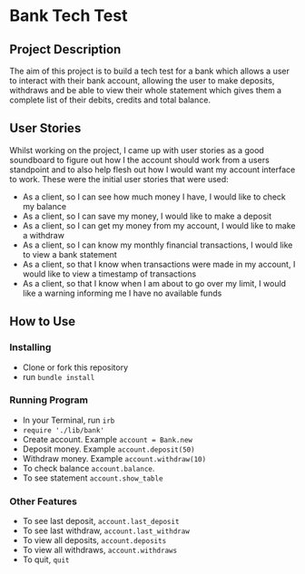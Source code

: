 # Bank Tech Test

## Project Description

The aim of this project is to build a tech test for a bank which allows a user to interact with their bank account, allowing the user to make deposits, withdraws and be able to view their whole statement which gives them a complete list of their debits, credits and total balance.  

## User Stories

Whilst working on the project, I came up with user stories as a good soundboard to figure out how I the account should work from a users standpoint and to also help flesh out how I would want my account interface to work. These were the initial user stories that were used:

- As a client, so I can see how much money I have, I would like to check my balance
- As a client, so I can save my money, I would like to make a deposit
- As a client, so I can get my money from my account, I would like to make a withdraw
- As a client, so I can know my monthly financial transactions, I would like to view a bank statement
- As a client, so that I know when transactions were made in my account, I would like to view a timestamp of transactions
- As a client, so that I know when I am about to go over my limit, I would like a warning informing me I have no available funds


## How to Use

### Installing
- Clone or fork this repository
- run `bundle install`

### Running Program
- In your Terminal, run `irb`
- `require './lib/bank'`
- Create account. Example `account = Bank.new`
- Deposit money. Example `account.deposit(50)`
- Withdraw money. Example `account.withdraw(10)`
- To check balance `account.balance`.
- To see statement `account.show_table`

### Other Features
- To see last deposit, `account.last_deposit`
- To see last withdraw, `account.last_withdraw`
- To view all deposits, `account.deposits`
- To view all withdraws, `account.withdraws`
- To quit, `quit`
